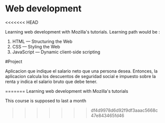 # Web development
<<<<<<< HEAD


Learning web development with Mozilla's tutorials. Learning path would be :

1. HTML — Structuring the Web
2. CSS — Styling the Web
3. JavaScript — Dynamic client-side scripting

#Project 

Aplicacion que indique el salario neto que una persona desea. Entonces, la aplicacion 
calcula los descuentos de seguridad social e impuesto sobre la renta  y indica el salario bruto que debe tener. 


=======
Learning web development with Mozilla's tutorials


This course is supposed to last a month
>>>>>>> df4d9978d6d92f9df3aaac5668c47e843465fd46
